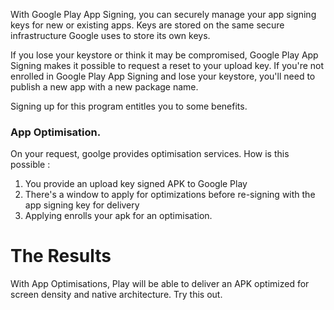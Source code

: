 With Google Play App Signing, you can securely manage your app signing keys for new or existing apps. Keys are stored on the same secure infrastructure Google uses to store its own keys.

If you lose your keystore or think it may be compromised, Google Play App Signing makes it possible to request a reset to your upload key. If you're not enrolled in Google Play App Signing and lose your keystore, you'll need to publish a new app with a new package name.

Signing up for this program entitles you to some benefits. 

### App Optimisation.
On your request, goolge provides optimisation services. How is this possible :

1. You provide an upload key signed APK to Google Play
2. There's a window to apply for optimizations before re-signing with the app signing key for delivery
3. Applying enrolls your apk for an optimisation.

# The Results

With App Optimisations, Play will be able to deliver an APK optimized for screen density and native architecture. Try this out.


